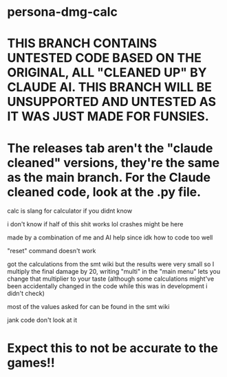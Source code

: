 # persona-dmg-calc

# THIS BRANCH CONTAINS UNTESTED CODE BASED ON THE ORIGINAL, ALL "CLEANED UP" BY CLAUDE AI. THIS BRANCH WILL BE UNSUPPORTED AND UNTESTED AS IT WAS JUST MADE FOR FUNSIES.

# The releases tab aren't the "claude cleaned" versions, they're the same as the main branch. For the Claude cleaned code, look at the .py file.

calc is slang for calculator if you didnt know

i don't know if half of this shit works lol crashes might be here

made by a combination of me and AI help since idk how to code too well

"reset" command doesn't work

got the calculations from the smt wiki but the results were very small so I multiply the final damage by 20, writing "multi" in the "main menu" lets you change that multiplier to your taste (although some calculations might've been accidentally changed in the code while this was in development i didn't check)

most of the values asked for can be found in the smt wiki

jank code don't look at it

# **Expect this to not be accurate to the games!!**
